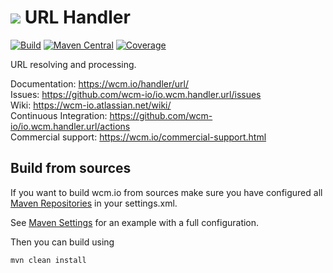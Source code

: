 <img src="https://wcm.io/images/favicon-16@2x.png"/> URL Handler
======
[![Build](https://github.com/wcm-io/io.wcm.handler.url/workflows/Build/badge.svg?branch=develop)](https://github.com/wcm-io/io.wcm.handler.url/actions?query=workflow%3ABuild+branch%3Adevelop)
[![Maven Central](https://img.shields.io/maven-central/v/io.wcm/io.wcm.handler.url)](https://repo1.maven.org/maven2/io/wcm/io.wcm.handler.url/)
[![Coverage](https://sonarcloud.io/api/project_badges/measure?project=wcm-io_io.wcm.handler.url&metric=coverage)](https://sonarcloud.io/summary/new_code?id=wcm-io_io.wcm.handler.url)

URL resolving and processing.

Documentation: https://wcm.io/handler/url/<br/>
Issues: https://github.com/wcm-io/io.wcm.handler.url/issues<br/>
Wiki: https://wcm-io.atlassian.net/wiki/<br/>
Continuous Integration: https://github.com/wcm-io/io.wcm.handler.url/actions<br/>
Commercial support: https://wcm.io/commercial-support.html


## Build from sources

If you want to build wcm.io from sources make sure you have configured all [Maven Repositories](https://wcm.io/maven.html) in your settings.xml.

See [Maven Settings](https://github.com/wcm-io/io.wcm.handler.url/blob/develop/.maven-settings.xml) for an example with a full configuration.

Then you can build using

```
mvn clean install
```
